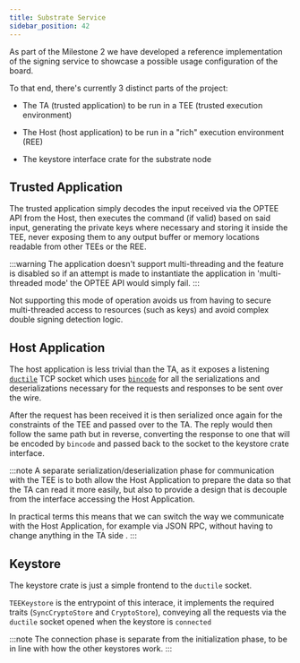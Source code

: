 ```yaml
---
title: Substrate Service
sidebar_position: 42
---
```


As part of the Milestone 2 we have developed a reference implementation of the signing service to showcase a possible usage configuration of the board.

To that end, there's currently 3 distinct parts of the project:

- The TA (trusted application) to be run in a TEE (trusted execution environment)

- The Host (host application) to be run in a "rich" execution environment (REE)

- The keystore interface crate for the substrate node

## Trusted Application

The trusted application simply decodes the input received via the OPTEE API from the Host, then executes the command (if valid) based on said input, generating the private keys where necessary and storing it inside the TEE, never exposing them to any output buffer or memory locations readable from other TEEs or the REE.

:::warning
The application doesn't support multi-threading and the feature is disabled so if an attempt is made to instantiate the application in 'multi-threaded mode' the OPTEE API would simply fail.
:::

Not supporting this mode of operation avoids us from having to secure multi-threaded access to resources (such as keys) and avoid complex double signing detection logic.

## Host Application

The host application is less trivial than the TA, as it exposes a listening [`ductile`](https://crates.io/crates/ductile) TCP socket which uses [`bincode`](https://github.com/bincode-org/bincode) for all the serializations and deserializations necessary for the requests and responses to be sent over the wire.

After the request has been received it is then serialized once again for the constraints of the TEE and passed over to the TA.
The reply would then follow the same path but in reverse, converting the response to one that will be encoded by `bincode` and passed back to the socket to the keystore crate interface.

:::note
A separate serialization/deserialization phase for communication with the TEE is to both allow the Host Application to prepare the data so that the TA can read it more easily, but also
to provide a design that is decouple from the interface accessing the Host Application.

In practical terms this means that we can switch the way we communicate with the Host Application, for example via JSON RPC, without having to change anything in the TA side .
:::

## Keystore

The keystore crate is just a simple frontend to the `ductile` socket.

`TEEKeystore` is the entrypoint of this interace, it implements the required traits (`SyncCryptoStore` and `CryptoStore`),
conveying all the requests via the `ductile` socket opened when the keystore is `connected`

:::note
The connection phase is separate from the initialization phase, to be in line with how the other keystores work.
:::

